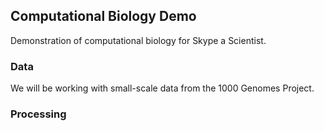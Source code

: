 ## Computational Biology Demo

Demonstration of computational biology for Skype a Scientist.

### Data 

We will be working with small-scale data from the 1000 Genomes Project.

### Processing
